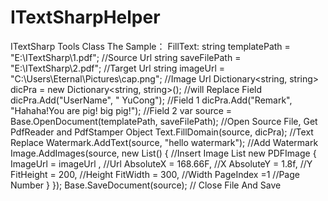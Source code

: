 # ITextSharpHelper
ITextSharp Tools Class
The Sample：
FillText:
    string templatePath = "E:\\ITextSharp\\1.pdf"; //Source Url
    string saveFilePath = "E:\\ITextSharp\\2.pdf"; //Target Url
    string imageUrl = "C:\\Users\\Eternal\\Pictures\\cap.png";  //Image Url
    Dictionary<string, string> dicPra = new Dictionary<string, string>();  //will Replace Field
    dicPra.Add("UserName", " YuCong"); //Field 1
    dicPra.Add("Remark", "Hahaha!You are pig! big pig!");  //Field 2
    var source = Base.OpenDocument(templatePath, saveFilePath); //Open Source File, Get PdfReader and PdfStamper Object 
    Text.FillDomain(source, dicPra); //Text Replace
    Watermark.AddText(source, "hello watermark"); //Add Watermark
    Image.AddImages(source, new List<PDFImage>() {   //Insert Image List
                new PDFImage { 
                    ImageUrl = imageUrl ,  //Url
                    AbsoluteX = 168.66F,  //X
                    AbsoluteY =  1.8f,   //Y
                    FitHeight = 200,    //Height
                    FitWidth = 300,     //Width
                    PageIndex =1      //Page Number
                }
            });
    Base.SaveDocument(source);    // Close File And Save
